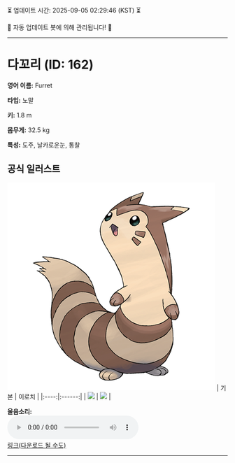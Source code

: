 
⏳ 업데이트 시간: 2025-09-05 02:29:46 (KST) ⏳

🤖 자동 업데이트 봇에 의해 관리됩니다! 🤖

---

# 다꼬리 (ID: 162)
**영어 이름:** Furret

**타입:** 노말

**키:** 1.8 m

**몸무게:** 32.5 kg

**특성:** 도주, 날카로운눈, 통찰

## 공식 일러스트
![](https://raw.githubusercontent.com/PokeAPI/sprites/master/sprites/pokemon/other/official-artwork/162.png)
| 기본 | 이로치 |
|:----:|:------:|
| <img src="http://play.pokemonshowdown.com/sprites/ani/furret.gif" width="200"> | <img src="http://play.pokemonshowdown.com/sprites/ani-shiny/furret.gif" width="200"> |

**울음소리:**<br><audio controls src="https://raw.githubusercontent.com/PokeAPI/cries/main/cries/pokemon/latest/162.ogg"></audio><br> [링크(다운로드 될 수도)](https://raw.githubusercontent.com/PokeAPI/cries/main/cries/pokemon/latest/162.ogg)


---
